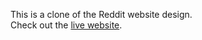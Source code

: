 This is a clone of the Reddit website design. <br/>
Check out the <a href="https://courageous-pika-b6243c.netlify.app" target="_blank">live website</a>. 
